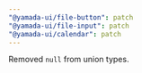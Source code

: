 ```yaml
---
"@yamada-ui/file-button": patch
"@yamada-ui/file-input": patch
"@yamada-ui/calendar": patch
---
```


Removed `null` from union types.
